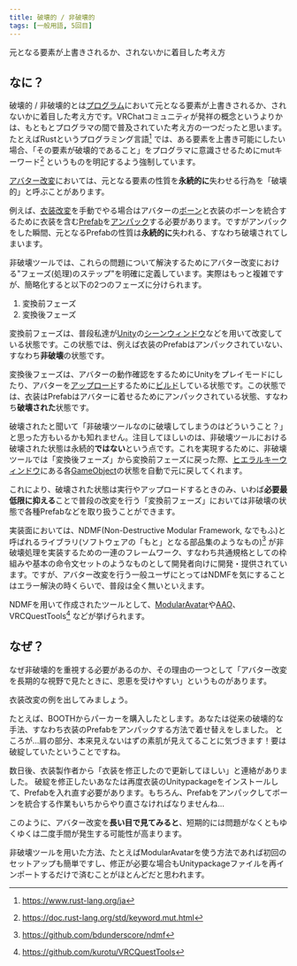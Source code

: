 ```yaml
---
title: 破壊的 / 非破壊的
tags: [一般用語, 5回目]
---
```


元となる要素が上書きされるか、されないかに着目した考え方

## なに？

破壊的 / 非破壊的とは[プログラム](/docs/索引/は行/プログラム)において元となる要素が上書きされるか、されないかに着目した考え方です。VRChatコミュニティが発祥の概念というよりかは、もともとプログラマの間で普及されていた考え方の一つだったと思います。
たとえばRustというプログラミング言語[^1] では、ある要素を上書き可能にしたい場合、「その要素が破壊的であること」をプログラマに意識させるためにmutキーワード[^2] というものを明記するよう強制しています。

[アバター改変](/docs/索引/あ行/アバター改変)においては、元となる要素の性質を**永続的に**失わせる行為を「破壊的」と呼ぶことがあります。

例えば、[衣装改変](/docs/索引/あ行/衣装改変)を手動でやる場合はアバターの[ボーン](/docs/索引/ABC/Bone)と衣装のボーンを統合するために衣装を含む[Prefab](/docs/索引/PQR/Prefab)を[アンパック](/docs/索引/STU/Unpack-Prefab)する必要があります。ですがアンパックをした瞬間、元となるPrefabの性質は**永続的に**失われる、すなわち破壊されてしまいます。

非破壊ツールでは、これらの問題について解決するためにアバター改変における"フェーズ(処理)のステップ"を明確に定義しています。実際はもっと複雑ですが、簡略化すると以下の2つのフェーズに分けられます。

1. 変換前フェーズ
2. 変換後フェーズ

変換前フェーズは、普段私達が[Unity](/docs/索引/STU/Unity)の[シーンウィンドウ](/docs/索引/STU/Scene-Window)などを用いて改変している状態です。この状態では、例えば衣装のPrefabはアンパックされていない、すなわち**非破壊**の状態です。

変換後フェーズは、アバターの動作確認をするためにUnityをプレイモードにしたり、アバターを[アップロード](/docs/索引/あ行/アップロード)するために[ビルド](/docs/索引/ABC/Build)している状態です。この状態では、衣装はPrefabはアバターに着せるためにアンパックされている状態、すなわち**破壊された**状態です。

破壊されたと聞いて「非破壊ツールなのに破壊してしまうのはどういうこと？」と思った方もいるかも知れません。注目してほしいのは、非破壊ツールにおける破壊された状態は永続的**ではない**という点です。これを実現するために、非破壊ツールでは「変換後フェーズ」から変換前フェーズに戻った際、[ヒエラルキーウィンドウ](/docs/索引/GHI/Hierarchyウィンドウ)にある各[GameObject](/docs/索引/GHI/GameObject)の状態を自動で元に戻してくれます。

これにより、破壊された状態は実行やアップロードするときのみ、いわば**必要最低限に抑える**ことで普段の改変を行う「変換前フェーズ」においては非破壊の状態で各種Prefabなどを取り扱うことができます。

実装面においては、NDMF(Non-Destructive Modular Framework, なでもふ)と呼ばれるライブラリ(ソフトウェアの「もと」となる部品集のようなもの)[^3] が非破壊処理を実装するための一連のフレームワーク、すなわち共通規格としての枠組みや基本の命令文セットのようなものとして開発者向けに開発・提供されています。ですが、アバター改変を行う一般ユーザにとってはNDMFを気にすることはエラー解決の時くらいで、普段は全く無いといえます。

NDMFを用いて作成されたツールとして、[ModularAvatar](/docs/索引/MNO/ModularAvatar)や[AAO](/docs/索引/ABC/AAO-AvatarOptimizer)、VRCQuestTools[^4] などが挙げられます。

## なぜ？

なぜ非破壊的を重視する必要があるのか、その理由の一つとして「アバター改変を長期的な視野で見たときに、恩恵を受けやすい」というものがあります。

衣装改変の例を出してみましょう。

たとえば、BOOTHからパーカーを購入したとします。あなたは従来の破壊的な手法、すなわち衣装のPrefabをアンパックする方法で着せ替えをしました。
ところが…肩の部分、本来見えないはずの素肌が見えてることに気づきます！要は破綻していたということですね。

数日後、衣装製作者から「衣装を修正したので更新してほしい」と連絡がありました。
破綻を修正したいあなたは再度衣装のUnitypackageをインストールして、Prefabを入れ直す必要があります。もちろん、Prefabをアンパックしてボーンを統合する作業もいちからやり直さなければなりませんね…

このように、アバター改変を**長い目で見てみると**、短期的には問題がなくともゆくゆくは二度手間が発生する可能性が高まります。

非破壊ツールを用いた方法、たとえばModularAvatarを使う方法であれば初回のセットアップも簡単ですし、修正が必要な場合もUnitypackageファイルを再インポートするだけで済むことがほとんどだと思われます。

[^1]: https://www.rust-lang.org/ja

[^2]: https://doc.rust-lang.org/std/keyword.mut.html

[^3]: https://github.com/bdunderscore/ndmf

[^4]: https://github.com/kurotu/VRCQuestTools
